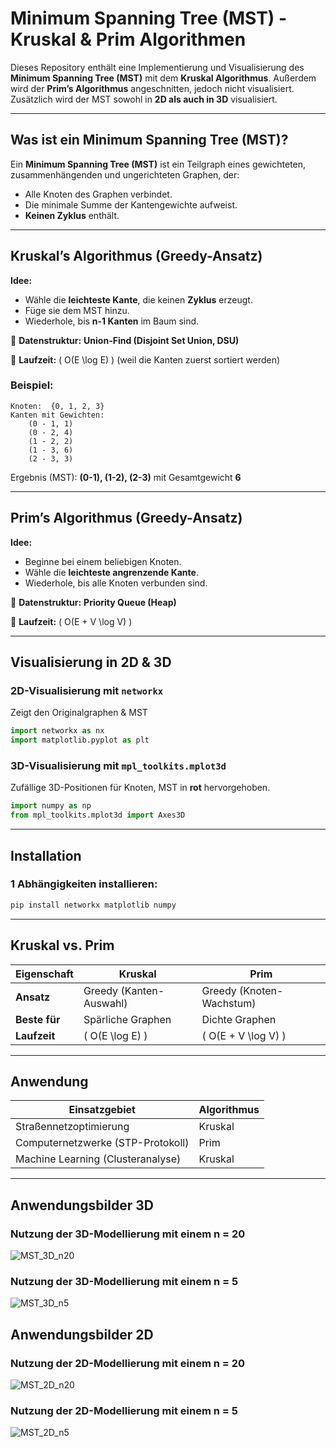 #  Minimum Spanning Tree (MST) - Kruskal & Prim Algorithmen

Dieses Repository enthält eine Implementierung und Visualisierung des **Minimum Spanning Tree (MST)** mit dem **Kruskal Algorithmus**. Außerdem wird der **Prim’s Algorithmus** angeschnitten, jedoch nicht visualisiert. Zusätzlich wird der MST sowohl in **2D als auch in 3D** visualisiert. 

---

##  Was ist ein Minimum Spanning Tree (MST)?
Ein **Minimum Spanning Tree (MST)** ist ein Teilgraph eines gewichteten, zusammenhängenden und ungerichteten Graphen, der:
- Alle Knoten des Graphen verbindet.
- Die minimale Summe der Kantengewichte aufweist.
- **Keinen Zyklus** enthält.

---

##  Kruskal’s Algorithmus (Greedy-Ansatz)
**Idee:**
- Wähle die **leichteste Kante**, die keinen **Zyklus** erzeugt.
- Füge sie dem MST hinzu.
- Wiederhole, bis **n-1 Kanten** im Baum sind.

🔹 **Datenstruktur:** **Union-Find (Disjoint Set Union, DSU)**

🔹 **Laufzeit:** \( O(E \log E) \) (weil die Kanten zuerst sortiert werden)

###  Beispiel:
```plaintext
Knoten:  {0, 1, 2, 3}
Kanten mit Gewichten:
    (0 - 1, 1)
    (0 - 2, 4)
    (1 - 2, 2)
    (1 - 3, 6)
    (2 - 3, 3)
```
Ergebnis (MST): **(0-1), (1-2), (2-3)** mit Gesamtgewicht **6**

---

##  Prim’s Algorithmus (Greedy-Ansatz)
**Idee:**
- Beginne bei einem beliebigen Knoten.
- Wähle die **leichteste angrenzende Kante**.
- Wiederhole, bis alle Knoten verbunden sind.

🔹 **Datenstruktur:** **Priority Queue (Heap)**

🔹 **Laufzeit:** \( O(E + V \log V) \)

---

##  Visualisierung in 2D & 3D
###  2D-Visualisierung mit `networkx`
 Zeigt den Originalgraphen & MST
```python
import networkx as nx
import matplotlib.pyplot as plt

```

###  3D-Visualisierung mit `mpl_toolkits.mplot3d`
 Zufällige 3D-Positionen für Knoten, MST in **rot** hervorgehoben.
```python
import numpy as np
from mpl_toolkits.mplot3d import Axes3D
```

---

##  Installation
### 1️ Abhängigkeiten installieren:
```bash
pip install networkx matplotlib numpy
```


---

##  Kruskal vs. Prim
| **Eigenschaft**  | **Kruskal** | **Prim** |
|------------------|------------|---------|
| **Ansatz**      | Greedy (Kanten-Auswahl) | Greedy (Knoten-Wachstum) |
| **Beste für**   | Spärliche Graphen | Dichte Graphen |
| **Laufzeit**    | \( O(E \log E) \) | \( O(E + V \log V) \) |

---

##  Anwendung
| **Einsatzgebiet** | **Algorithmus** |
|------------------|----------------|
| Straßennetzoptimierung | Kruskal |
| Computernetzwerke (STP-Protokoll) | Prim |
| Machine Learning (Clusteranalyse) | Kruskal |

---
## Anwendungsbilder 3D
### Nutzung der 3D-Modellierung mit einem n = 20
![MST_3D_n20](https://github.com/user-attachments/assets/4da10fc9-0a36-47e6-b4dc-f5e03e64ef1c)
### Nutzung der 3D-Modellierung mit einem n = 5
![MST_3D_n5](https://github.com/user-attachments/assets/f0f395b9-985d-4d46-acbf-d10f36854638)
## Anwendungsbilder 2D
### Nutzung der 2D-Modellierung mit einem n = 20
![MST_2D_n20](https://github.com/user-attachments/assets/b3513ac5-59aa-48e8-84d4-9f43ea5075c9)
### Nutzung der 2D-Modellierung mit einem n = 5
![MST_2D_n5](https://github.com/user-attachments/assets/3247dc5b-c3f6-465e-bfb6-471fb22af591)

